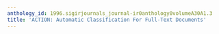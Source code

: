 ```yaml
---
anthology_id: 1996.sigirjournals_journal-ir0anthology0volumeA30A1.3
title: 'ACTION: Automatic Classification For Full-Text Documents'
---
```

